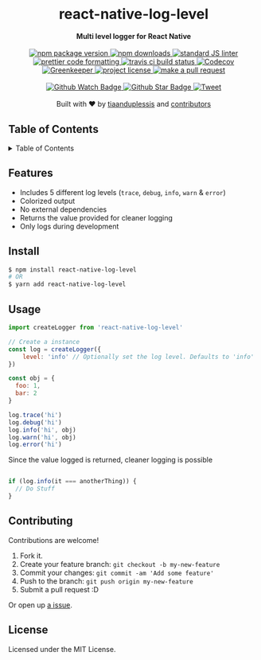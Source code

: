 
<h1 align="center">
  <img src="example.png" alt="">
</h1>
<h1 align="center">react-native-log-level</h1>
<div align="center">
  <strong>Multi level logger for React Native</strong>
</div>
<br>
<div align="center">
  <a href="https://npmjs.org/package/react-native-log-level">
    <img src="https://img.shields.io/npm/v/react-native-log-level.svg?style=flat-square" alt="npm package version" />
  </a>
  <a href="https://npmjs.org/package/react-native-log-level">
  <img src="https://img.shields.io/npm/dm/react-native-log-level.svg?style=flat-square" alt="npm downloads" />
  </a>
  <a href="https://github.com/feross/standard">
    <img src="https://img.shields.io/badge/code%20style-standard-brightgreen.svg?style=flat-square" alt="standard JS linter" />
  </a>
  <a href="https://github.com/prettier/prettier">
    <img src="https://img.shields.io/badge/styled_with-prettier-ff69b4.svg?style=flat-square" alt="prettier code formatting" />
  </a>
  <a href="https://travis-ci.org/tiaanduplessis/react-native-log-level">
    <img src="https://img.shields.io/travis/tiaanduplessis/react-native-log-level.svg?style=flat-square" alt="travis ci build status" />
  </a>
    <a href="https://codecov.io/gh/tiaanduplessis/react-native-log-level">
  <img src="https://codecov.io/gh/tiaanduplessis/react-native-log-level/branch/master/graph/badge.svg" alt="Codecov" />
</a>
    <a href="https://greenkeeper.io/">
    <img src="https://badges.greenkeeper.io/tiaanduplessis/react-native-log-level.svg" alt="Greenkeeper" />
  </a>
  <a href="https://github.com/tiaanduplessis/react-native-log-level/blob/master/LICENSE">
    <img src="https://img.shields.io/npm/l/react-native-log-level.svg?style=flat-square" alt="project license" />
  </a>
  <a href="http://makeapullrequest.com">
    <img src="https://img.shields.io/badge/PRs-welcome-brightgreen.svg?style=flat-square" alt="make a pull request" />
  </a>
</div>
<br>
<div align="center">
  <a href="https://github.com/tiaanduplessis/react-native-log-level/watchers">
    <img src="https://img.shields.io/github/watchers/tiaanduplessis/react-native-log-level.svg?style=social" alt="Github Watch Badge" />
  </a>
  <a href="https://github.com/tiaanduplessis/react-native-log-level/stargazers">
    <img src="https://img.shields.io/github/stars/tiaanduplessis/react-native-log-level.svg?style=social" alt="Github Star Badge" />
  </a>
  <a href="https://twitter.com/intent/tweet?text=Check%20out%20react-native-log-level!%20https://github.com/tiaanduplessis/react-native-log-level%20%F0%9F%91%8D">
    <img src="https://img.shields.io/twitter/url/https/github.com/tiaanduplessis/react-native-log-level.svg?style=social" alt="Tweet" />
  </a>
</div>
<br>
<div align="center">
  Built with ❤︎ by <a href="https://github.com/tiaanduplessis">tiaanduplessis</a> and <a href="https://github.com/tiaanduplessis/react-native-log-level/contributors">contributors</a>
</div>

<h2>Table of Contents</h2>
<details>
  <summary>Table of Contents</summary>
  <li><a href="#features">Features</a></li>
  <li><a href="#install">Install</a></li>
  <li><a href="#usage">Usage</a></li>
  <li><a href="#contribute">Contribute</a></li>
  <li><a href="#license">License</a></li>
</details>

## Features

- Includes 5 different log levels (`trace`, `debug`, `info`, `warn` & `error`)
- Colorized output
- No external dependencies
- Returns the value provided for cleaner logging
- Only logs during development

## Install

```sh
$ npm install react-native-log-level
# OR
$ yarn add react-native-log-level
```

## Usage

```js
import createLogger from 'react-native-log-level'

// Create a instance
const log = createLogger({
    level: 'info' // Optionally set the log level. Defaults to 'info'
})

const obj = {
  foo: 1,
  bar: 2
}

log.trace('hi')
log.debug('hi')
log.info('hi', obj)
log.warn('hi', obj)
log.error('hi')
```

Since the value logged is returned, cleaner logging is possible

```js

if (log.info(it === anotherThing)) {
  // Do Stuff
}

```

## Contributing

Contributions are welcome!

1. Fork it.
2. Create your feature branch: `git checkout -b my-new-feature`
3. Commit your changes: `git commit -am 'Add some feature'`
4. Push to the branch: `git push origin my-new-feature`
5. Submit a pull request :D

Or open up [a issue](https://github.com/tiaanduplessis/react-native-log-level/issues).

## License

Licensed under the MIT License.
